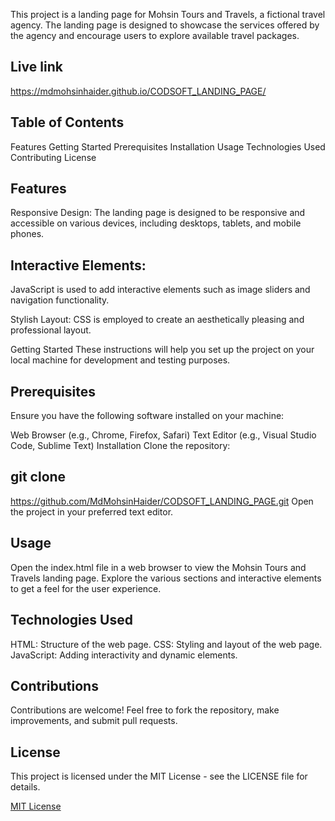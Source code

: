 This project is a landing page for Mohsin Tours and Travels, a fictional travel agency. The landing page is designed to showcase the services offered by the agency and encourage users to explore available travel packages.
## Live link
https://mdmohsinhaider.github.io/CODSOFT_LANDING_PAGE/
## Table of Contents
Features
Getting Started
Prerequisites
Installation
Usage
Technologies Used
Contributing
License

## Features
Responsive Design: The landing page is designed to be responsive and accessible on various devices, including desktops, tablets, and mobile phones.

## Interactive Elements:
JavaScript is used to add interactive elements such as image sliders and navigation functionality.

Stylish Layout: CSS is employed to create an aesthetically pleasing and professional layout.

Getting Started
These instructions will help you set up the project on your local machine for development and testing purposes.

## Prerequisites
Ensure you have the following software installed on your machine:

Web Browser (e.g., Chrome, Firefox, Safari)
Text Editor (e.g., Visual Studio Code, Sublime Text)
Installation
Clone the repository:

## git clone 
https://github.com/MdMohsinHaider/CODSOFT_LANDING_PAGE.git
Open the project in your preferred text editor.

## Usage
Open the index.html file in a web browser to view the Mohsin Tours and Travels landing page. Explore the various sections and interactive elements to get a feel for the user experience.

## Technologies Used
HTML: Structure of the web page.
CSS: Styling and layout of the web page.
JavaScript: Adding interactivity and dynamic elements.

## Contributions
Contributions are welcome! Feel free to fork the repository, make improvements, and submit pull requests.

## License

This project is licensed under the MIT License - see the LICENSE file for details.

[MIT License](LICENSE)
